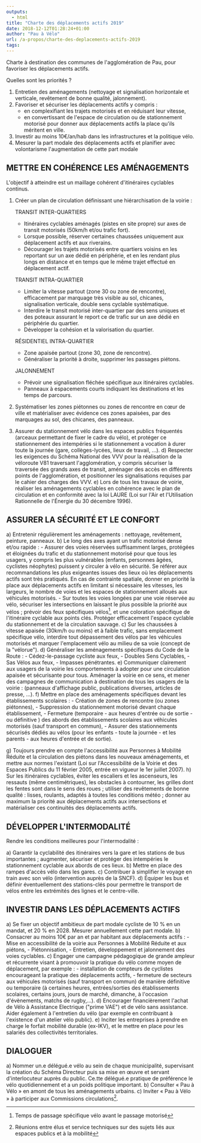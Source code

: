```yaml
---
outputs: 
  - html
title: "Charte des déplacements actifs 2019"
date: 2018-12-12T01:28:24+01:00
author: "Pau à Vélo"
url: /a-propos/charte-des-deplacements-actifs-2019
tags:
---
```


Charte à destination des communes de l'agglomération de Pau, pour favoriser
les déplacements actifs.

Quelles sont les priorités ?

1.  Entretien des aménagements (nettoyage et signalisation horizontale
    et verticale, revêtement de bonne qualité, jalonnement).
2.  Favoriser et sécuriser les déplacements actifs y compris :
    -   en complexifiant les trajets motorisés et en réduisant leur
        vitesse,
    -   en convertissant de l'espace de circulation ou de stationnement
        motorisé pour donner aux déplacements actifs la place qu'ils
        méritent en ville.
3.  Investir au moins 10€/an/hab dans les infrastructures et la
    politique vélo.
4.  Mesurer la part modale des déplacements actifs et planifier avec
    volontarisme l'augmentation de cette part modale


METTRE EN COHÉRENCE LES AMÉNAGEMENTS
------------------------------------

L'objectif à atteindre est un maillage cohérent d'itinéraires cyclables
continus.

1.  Créer un plan de circulation définissant une hiérarchisation de la
    voirie :
    
    TRANSIT INTER-QUARTIERS
      * Itinéraires cyclables aménagés (pistes en site propre) sur axes de
      transit motorisés (50km/h et/ou trafic fort).
      * Lorsque possible, réserver certaines chaussées uniquement aux
      déplacement actifs et aux riverains.
      * Décourager les trajets motorisés entre quartiers voisins en les
      reportant sur un axe dédié en périphérie, et en les rendant plus longs
      en distance et en temps que le même trajet effectué en déplacement
      actif.

    TRANSIT INTRA-QUARTIER

    * Limiter la vitesse partout (zone 30 ou zone de rencontre), efficacement
    par marquage très visible au sol, chicanes, signalisation verticale,
    double sens cyclable systématique.
    * Interdire le transit motorisé inter-quartier par des sens uniques et
    des poteaux assurant le report ce de trafic sur un axe dédié en
    périphérie du quartier.
    * Développer la cohésion et la valorisation du quartier.

    RÉSIDENTIEL INTRA-QUARTIER

    * Zone apaisée partout (zone 30, zone de rencontre).
    * Généraliser la priorité à droite, supprimer les passages piétons.

    JALONNEMENT

    * Prévoir une signalisation fléchée spécifique aux itinéraires cyclables.
    * Panneaux à espacements courts indiquant les destinations et les temps
    de parcours.

2.  Systématiser les zones piétonnes ou zones de rencontre en cœur de
    ville et matérialiser avec évidence ces zones apaisées, par des
    marquages au sol, des chicanes, des panneaux.
3.  Assurer du stationnement vélo dans les espaces publics fréquentés
    (arceaux permettant de fixer le cadre du vélo), et protéger ce
    stationnement des intempéries si le stationnement a vocation à durer
    toute la journée (gare, collèges-lycées, lieux de travail, ...).
d)  Respecter les exigences du Schéma National des VVV pour la
    réalisation de la véloroute V81 traversant l'agglomération, y
    compris sécuriser la traversée des grands axes de transit, aménager
    des accès en différents points de l'agglomération, et positionner
    les signalisations requises par le cahier des charges des VVV.
e)  Lors de tous les travaux de voirie, réaliser les aménagements
    cyclables en cohérence avec le plan de circulation et en conformité
    avec la loi LAURE (Loi sur l'Air et l'Utilisation Rationnelle de
    l'Énergie du 30 décembre 1996).


    
ASSURER LA SÉCURITÉ ET LE CONFORT
------------------------------------

a)  Entretenir régulièrement les aménagements : nettoyage, revêtement,
    peinture, panneaux.
b)  Le long des axes ayant un trafic motorisé dense et/ou rapide :
    -   Assurer des voies réservées suffisamment larges, protégées et
        éloignées du trafic et du stationnement motorisé pour que tous
        les usagers, y compris les plus vulnérables (enfants, personnes
        âgées, cyclistes néophytes) puissent y circuler à vélo en
        sécurité. Se référer aux recommandations les plus exigeantes
        issues des lieux où les déplacements actifs sont très pratiqués.
        En cas de contrainte spatiale, donner en priorité la place aux
        déplacements actifs en limitant si nécessaire les vitesses, les
        largeurs, le nombre de voies et les espaces de stationnement
        alloués aux véhicules motorisés.
    -   Sur toutes les voies longées par une voie réservée au vélo,
        sécuriser les intersections en laissant le plus possible la
        priorité aux vélos ; prévoir des feux spécifiques vélos[^1],
        et une coloration spécifique de l'itinéraire cyclable aux points
        clés. Protéger efficacement l\'espace cyclable du stationnement
        et de la circulation sauvage.
c)  Sur les chaussées à vitesse apaisée (30km/h ou moins) et à faible
    trafic, sans emplacement spécifique vélo, interdire tout dépassement
    des vélos par les véhicules motorisés et marquer l'emplacement vélo
    au milieu de sa voie (concept de la "vélorue").
d)  Généraliser les aménagements spécifiques du Code de la Route :
    -   Cédez-le-passage cycliste aux feux,
    -   Doubles Sens Cyclables,
    -   Sas Vélos aux feux,
    -   Impasses pénétrantes.
e)  Communiquer clairement aux usagers de la voirie les comportements à
    adopter pour une circulation apaisée et sécurisante pour tous.
    Aménager la voirie en ce sens, et mener des campagnes de
    communication à destination de tous les usagers de la voirie :
    (panneaux d\'affichage public, publications diverses, articles de
    presse, ...).
f)  Mettre en place des aménagements spécifiques devant les
    établissements scolaires :
    -   Création de zones de rencontre (ou zones piétonnes),
    -   Suppression du stationnement motorisé devant chaque
        établissement,
    -   Fermeture (temporaire - aux heures d'entrée ou de sortie - ou
        définitive ) des abords des établissements scolaires aux
        véhicules motorisés (sauf transport en commun),
    -   Assurer des stationnements sécurisés dédiés au vélos (pour les
        enfants - toute la journée - et les parents - aux heures
        d\'entrée et de sortie).

g)  Toujours prendre en compte l'accessibilité aux Personnes à Mobilité
    Réduite et la circulation des piétons dans les nouveaux
    aménagements, et mettre aux normes l'existant (Loi sur
    l'Accessibilité de la Voirie et des Espaces Publics du 11 février
    2005, entrée en vigueur le 1er juillet 2007).
h)  Sur les itinéraires cyclables, éviter les escaliers et les
    ascenseurs, les ressauts (même centimétriques), les obstacles à
    contourner, les grilles dont les fentes sont dans le sens des
    roues ; utiliser des revêtements de bonne qualité : lisses,
    roulants, adaptés à toutes les conditions météo ; donner au maximum
    la priorité aux déplacements actifs aux intersections et
    matérialiser ces continuités des déplacements actifs.



DÉVELOPPER L\'INTERMODALITÉ
---------------------------

Rendre les conditions meilleures pour l'intermodalité :

a)  Garantir la cyclabilité des itinéraires vers la gare et les stations
    de bus importantes ; augmenter, sécuriser et protéger des
    intempéries le stationnement cyclable aux abords de ces lieux.
b)  Mettre en place des rampes d'accès vélo dans les gares.
c)  Contribuer à simplifier le voyage en train avec son vélo
    (intervention auprès de la SNCF).
d)  Équiper les bus et définir éventuellement des stations-clés pour
    permettre le transport de vélos entre les extrémités des lignes et
    le centre-ville.

    
INVESTIR DANS LES DÉPLACEMENTS ACTIFS
-------------------------------------

a)  Se fixer un objectif ambitieux de part modale cycliste de 10 % en un
    mandat, et 20 % en 2028. Mesurer annuellement cette part modale.
b)  Consacrer au moins 10€ par an et par habitant aux déplacements
    actifs :
    -   Mise en accessibilité de la voirie aux Personnes à Mobilité
        Réduite et aux piétons,
    -   Piétonnisation,
    -   Entretien, développement et jalonnement des voies cyclables.
c)  Engager une campagne pédagogique de grande ampleur et récurrente
    visant à promouvoir la pratique du vélo comme moyen de déplacement,
    par exemple :
    -   installation de compteurs de cyclistes encourageant la pratique
        des déplacements actifs,
    -   fermeture de secteurs aux véhicules motorisés (sauf transport en
        commun) de manière définitive ou temporaire (à certaines heures,
        entrées/sorties des établissements scolaires, certains jours,
        jours de marché, dimanche, à l'occasion d'évènements, matchs
        de rugby,...).
d)  Encourager financièrement l'achat de Vélo à Assistance Electrique
    ("prime VAE") et de vélo sans assistance. Aider également à
    l'entretien du vélo (par exemple en contribuant à l'existence d'un
    atelier vélo public).
e)  Inciter les entreprises à prendre en charge le forfait mobilité
    durable (ex-IKV), et le mettre en place pour les salariés des
    collectivités territoriales.


DIALOGUER
---------

a)  Nommer un.e délégué.e vélo au sein de chaque municipalité,
    supervisant la création du Schéma Directeur puis sa mise en œuvre et
    servant d'interlocuteur auprès du public. Ce.tte délégué.e pratique
    de préférence le vélo quotidiennement et a un poids politique
    important.
b)  Consulter « Pau à Vélo » en amont de tous les aménagements urbains.
c)  Inviter « Pau à Vélo » à participer aux Commissions
    circulations[^2].

[^1]: Temps de passage spécifique vélo avant le passage motorisé

[^2]: Réunions entre élus et service techniques sur des sujets liés aux espaces publics et à la mobilité
